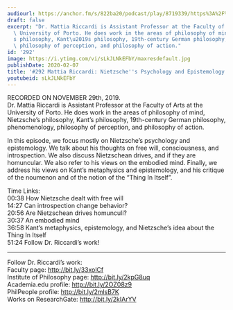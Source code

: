 ```yaml
---
audiourl: https://anchor.fm/s/822ba20/podcast/play/8719339/https%3A%2F%2Fd3ctxlq1ktw2nl.cloudfront.net%2Fproduction%2F2019-10-29%2F36059188-44100-2-924133eb2a269.m4a
draft: false
excerpt: "Dr. Mattia Riccardi is Assistant Professor at the Faculty of Arts at the\
  \ University of Porto. He does work in the areas of philosophy of mind, Nietzsche\u2019\
  s philosophy, Kant\u2019s philosophy, 19th-century German philosophy, phenomenology,\
  \ philosophy of perception, and philosophy of action."
id: '292'
image: https://i.ytimg.com/vi/sLkJLNkEFbY/maxresdefault.jpg
publishDate: 2020-02-07
title: '#292 Mattia Riccardi: Nietzsche''s Psychology and Epistemology'
youtubeid: sLkJLNkEFbY
---
```

<div class="timelinks">

RECORDED ON NOVEMBER 29th, 2019.  
Dr. Mattia Riccardi is Assistant Professor at the Faculty of Arts at the University of Porto. He does work in the areas of philosophy of mind, Nietzsche’s philosophy, Kant’s philosophy, 19th-century German philosophy, phenomenology, philosophy of perception, and philosophy of action.

In this episode, we focus mostly on Nietzsche’s psychology and epistemology. We talk about his thoughts on free will, consciousness, and introspection. We also discuss Nietzschean drives, and if they are homuncular. We also refer to his views on the embodied mind. Finally, we address his views on Kant’s metaphysics and epistemology, and his critique of the noumenon and of the notion of the “Thing In Itself”.

Time Links:  
<time>00:38</time> How Nietzsche dealt with free will  
<time>14:27</time> Can introspection change behavior?   
<time>20:56</time> Are Nietzschean drives homunculi?  
<time>30:37</time> An embodied mind  
<time>36:58</time> Kant’s metaphysics, epistemology, and Nietzsche’s idea about the Thing In Itself  
<time>51:24</time> Follow Dr. Riccardi’s work!

---

Follow Dr. Riccardi’s work:  
Faculty page: http://bit.ly/33xolCf  
Institute of Philosophy page: http://bit.ly/2kpG8uq  
Academia.edu profile: http://bit.ly/2OZ08z9  
PhilPeople profile: http://bit.ly/2mlsB7K  
Works on ResearchGate: http://bit.ly/2kIArYV
</div>

